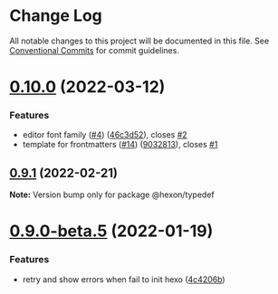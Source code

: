 # Change Log

All notable changes to this project will be documented in this file.
See [Conventional Commits](https://conventionalcommits.org) for commit guidelines.

# [0.10.0](https://github.com/gethexon/hexon/compare/v0.9.1...v0.10.0) (2022-03-12)


### Features

* editor font family ([#4](https://github.com/gethexon/hexon/issues/4)) ([46c3d52](https://github.com/gethexon/hexon/commit/46c3d52c812716c07c7da5eeca8b60f5ecefea2c)), closes [#2](https://github.com/gethexon/hexon/issues/2)
* template for frontmatters ([#14](https://github.com/gethexon/hexon/issues/14)) ([9032813](https://github.com/gethexon/hexon/commit/90328133a77d9988c9a1771bf5262e57c55bf607)), closes [#1](https://github.com/gethexon/hexon/issues/1)





## [0.9.1](https://github.com/gethexon/hexon/compare/v0.9.0...v0.9.1) (2022-02-21)

**Note:** Version bump only for package @hexon/typedef





# [0.9.0-beta.5](https://github.com/gethexon/hexon/compare/v0.9.0-beta.4...v0.9.0-beta.5) (2022-01-19)


### Features

* retry and show errors when fail to init hexo ([4c4206b](https://github.com/gethexon/hexon/commit/4c4206bde5c7f75380a1eb58a21a9a70265d0e15))
